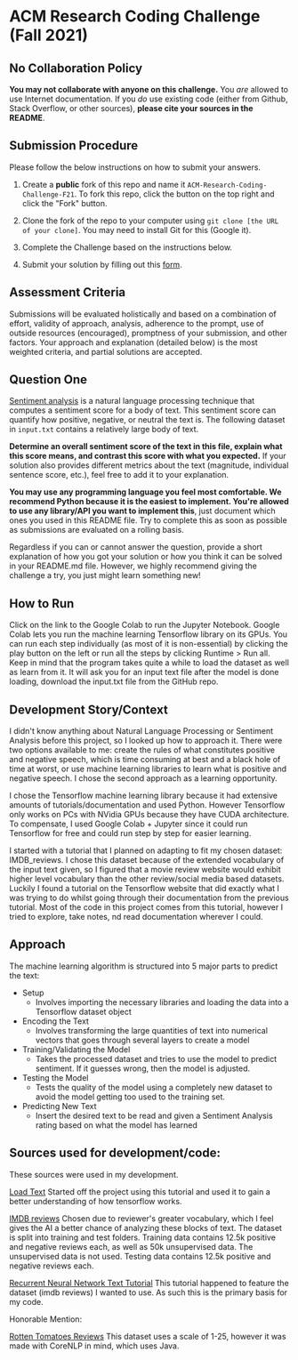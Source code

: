 # ACM Research Coding Challenge (Fall 2021)

## [](https://github.com/ACM-Research/Coding-Challenge-F21#no-collaboration-policy)No Collaboration Policy

**You may not collaborate with anyone on this challenge.**  You  _are_  allowed to use Internet documentation. If you  _do_  use existing code (either from Github, Stack Overflow, or other sources),  **please cite your sources in the README**.

## [](https://github.com/ACM-Research/Coding-Challenge-F21#submission-procedure)Submission Procedure

Please follow the below instructions on how to submit your answers.

1.  Create a  **public**  fork of this repo and name it  `ACM-Research-Coding-Challenge-F21`. To fork this repo, click the button on the top right and click the "Fork" button.

2.  Clone the fork of the repo to your computer using  `git clone [the URL of your clone]`. You may need to install Git for this (Google it).

3.  Complete the Challenge based on the instructions below.

4.  Submit your solution by filling out this [form](https://acmutd.typeform.com/to/zF1IcBGR).

## Assessment Criteria 

Submissions will be evaluated holistically and based on a combination of effort, validity of approach, analysis, adherence to the prompt, use of outside resources (encouraged), promptness of your submission, and other factors. Your approach and explanation (detailed below) is the most weighted criteria, and partial solutions are accepted. 

## [](https://github.com/ACM-Research/Coding-Challenge-S21#question-one)Question One

[Sentiment analysis](https://en.wikipedia.org/wiki/Sentiment_analysis) is a natural language processing technique that computes a sentiment score for a body of text. This sentiment score can quantify how positive, negative, or neutral the text is. The following dataset in  `input.txt`  contains a relatively large body of text.

**Determine an overall sentiment score of the text in this file, explain what this score means, and contrast this score with what you expected.**  If your solution also provides different metrics about the text (magnitude, individual sentence score, etc.), feel free to add it to your explanation.   

**You may use any programming language you feel most comfortable. We recommend Python because it is the easiest to implement. You're allowed to use any library/API you want to implement this**, just document which ones you used in this README file. Try to complete this as soon as possible as submissions are evaluated on a rolling basis.

Regardless if you can or cannot answer the question, provide a short explanation of how you got your solution or how you think it can be solved in your README.md file. However, we highly recommend giving the challenge a try, you just might learn something new!

## How to Run
Click on the link to the Google Colab to run the Jupyter Notebook. Google Colab lets you run the machine learning Tensorflow library on its GPUs. 
You can run each step individually (as most of it is non-essential) by clicking the play button on the left or run all the steps by clicking Runtime > Run all.
Keep in mind that the program takes quite a while to load the dataset as well as learn from it.
It will ask you for an input text file after the model is done loading, download the input.txt file from the GitHub repo.

## Development Story/Context
I didn't know anything about Natural Language Processing or Sentiment Analysis before this project, so I looked up how to approach it. 
There were two options available to me: create the rules of what constitutes positive and negative speech, which is time consuming at best and a black hole of time at worst,
or use machine learning libraries to learn what is positive and negative speech. I chose the second approach as a learning opportunity.

I chose the Tensorflow machine learning library because it had extensive amounts of tutorials/documentation and used Python. However Tensorflow only works on PCs with NVidia GPUs because they have CUDA architecture.
To compensate, I used Google Colab + Jupyter since it could run Tensorflow for free and could run step by step for easier learning.

I started with a tutorial that I planned on adapting to fit my chosen dataset: IMDB_reviews. I chose this dataset because of the extended vocabulary of the input text given, so I figured that a movie review website would exhibit higher level vocabulary than the other review/social media based datasets. 
Luckily I found a tutorial on the Tensorflow website that did exactly what I was trying to do whilst going through their documentation from the previous tutorial. Most of the code in this project comes from this tutorial, however I tried to explore, take notes, nd read documentation wherever I could.

## Approach
The machine learning algorithm is structured into 5 major parts to predict the text: 
*  Setup
   *  Involves importing the necessary libraries and loading the data into a Tensorflow dataset object 
*  Encoding the Text
   *  Involves transforming the large quantities of text into numerical vectors that goes through several layers to create a model
*  Training/Validating the Model
   *  Takes the processed dataset and tries to use the model to predict sentiment. If it guesses wrong, then the model is adjusted.
*  Testing the Model
   *  Tests the quality of the model using a completely new dataset to avoid the model getting too used to the training set.
*  Predicting New Text
   *  Insert the desired text to be read and given a Sentiment Analysis rating based on what the model has learned

## Sources used for development/code:
These sources were used in my development.

[Load Text](https://colab.research.google.com/github/tensorflow/docs/blob/master/site/en/tutorials/load_data/text.ipynb)
   Started off the project using this tutorial and used it to gain a better understanding of how tensorflow works.

[IMDB reviews](https://www.tensorflow.org/datasets/catalog/imdb_reviews)
   Chosen due to reviewer's greater vocabulary, which I feel gives the AI a better chance of analyzing these blocks of text.
   The dataset is split into training and test folders.
   Training data contains 12.5k positive and negative reviews each, as well as 50k unsupervised data. The unsupervised data is not used.
   Testing data contains 12.5k positive and negative reviews each.

[Recurrent Neural Network Text Tutorial](https://www.tensorflow.org/text/tutorials/text_classification_rnn)
   This tutorial happened to feature the dataset (imdb reviews) I wanted to use.
   As such this is the primary basis for my code.

Honorable Mention:

[Rotten Tomatoes Reviews](https://nlp.stanford.edu/sentiment/code.html)
   This dataset uses a scale of 1-25, however it was made with CoreNLP in mind, which uses Java.
